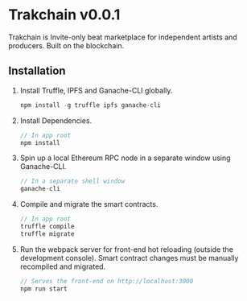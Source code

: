 # Trakchain v0.0.1
Trakchain is Invite-only beat marketplace for independent artists and producers.
Built on the blockchain.

## Installation

1. Install Truffle, IPFS and Ganache-CLI globally.
    ```javascript
    npm install -g truffle ipfs ganache-cli
    ```

2. Install Dependencies.
    ```javascript
    // In app root
    npm install
    ```
3. Spin up a local Ethereum RPC node in a separate window using Ganache-CLI.  
    ```javascript
    // In a separate shell window
    ganache-cli
    ```

4. Compile and migrate the smart contracts.
    ```javascript
    // In app root
    truffle compile
    truffle migrate
    ```

5. Run the webpack server for front-end hot reloading (outside the development console). Smart contract changes must be manually recompiled and migrated.
    ```javascript
    // Serves the front-end on http://localhost:3000
    npm run start
    ```
